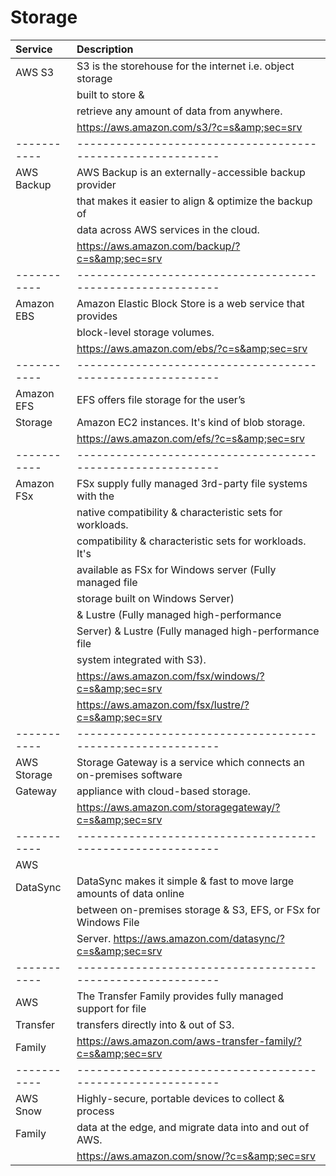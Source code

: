 #   Storage
|  Service  |     Description                                           |
|:----------|:----------------------------------------------------------|
| AWS S3    |S3 is the storehouse for the internet i.e. object storage  |
|           |built to store &                                           |
|           |retrieve any amount of data from anywhere.                 |
|           |https://aws.amazon.com/s3/?c=s&amp;sec=srv                 |
|-----------|-----------------------------------------------------------|
|AWS Backup | AWS Backup is an externally-accessible backup provider    |
|           |that makes it easier to align & optimize the backup of     |
|           |data across AWS services in the cloud.                     |
|           |https://aws.amazon.com/backup/?c=s&amp;sec=srv             |
|-----------|-----------------------------------------------------------|
|Amazon EBS |Amazon Elastic Block Store is a web service that provides  |
|           |block-level storage volumes.                               |
|           |https://aws.amazon.com/ebs/?c=s&amp;sec=srv                |
|-----------|-----------------------------------------------------------|
|Amazon EFS |EFS offers file storage for the user’s                     |
|Storage    |Amazon EC2 instances. It's kind of blob storage.           |
|           |https://aws.amazon.com/efs/?c=s&amp;sec=srv                |
|-----------|-----------------------------------------------------------|
|Amazon FSx | FSx supply fully managed 3rd-party file systems with the  |
|           |native compatibility & characteristic sets for workloads.  |
|           |compatibility & characteristic sets for workloads. It's    | 
|           |available as FSx for Windows server (Fully managed file    |
|           |storage built on Windows Server)                           |
|           |& Lustre (Fully managed high-performance                   |
|           |Server) & Lustre (Fully managed high-performance file      |
|           |system integrated with S3).                                |
|           |https://aws.amazon.com/fsx/windows/?c=s&amp;sec=srv        | 
|           |https://aws.amazon.com/fsx/lustre/?c=s&amp;sec=srv         |
|-----------|-----------------------------------------------------------|
|AWS Storage|Storage Gateway is a service which connects an on-premises software
|Gateway    |appliance with cloud-based storage.
|           |https://aws.amazon.com/storagegateway/?c=s&amp;sec=srv |
|-----------|-----------------------------------------------------------|
|AWS        |
|DataSync   | DataSync makes it simple & fast to move large amounts of data online
|           |between on-premises storage & S3, EFS, or FSx for Windows File
|           |Server. https://aws.amazon.com/datasync/?c=s&amp;sec=srv   |
|-----------|-----------------------------------------------------------|
|AWS        |The Transfer Family provides fully managed support for file|
|Transfer   |transfers directly into & out of S3.                       |
|Family     |https://aws.amazon.com/aws-transfer-family/?c=s&amp;sec=srv|
|-----------|-----------------------------------------------------------|
|AWS Snow   |Highly-secure, portable devices to collect & process       |
|Family     |data at the edge, and migrate data into and out of AWS.    |
|           |https://aws.amazon.com/snow/?c=s&amp;sec=srv               |
